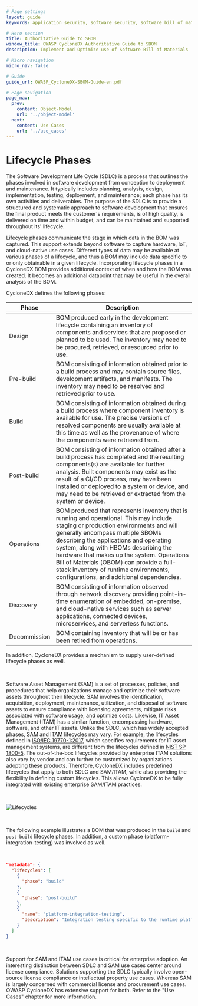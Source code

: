 ```yaml
---
# Page settings
layout: guide
keywords: application security, software security, software bill of material, SBOM, BOM, open source, supply chain, specification, spdx, license, package url, purl, cpe

# Hero section
title: Authoritative Guide to SBOM
window_title: OWASP CycloneDX Authoritative Guide to SBOM
description: Implement and Optimize use of Software Bill of Materials

# Micro navigation
micro_nav: false

# Guide
guide_url: OWASP_CycloneDX-SBOM-Guide-en.pdf

# Page navigation
page_nav:
  prev:
    content: Object-Model
    url: '../object-model'
  next:
    content: Use Cases
    url: '../use_cases'
---
```


# Lifecycle Phases
The Software Development Life Cycle (SDLC) is a process that outlines the phases involved in software development from
conception to deployment and maintenance. It typically includes planning, analysis, design, implementation, testing,
deployment, and maintenance; each phase has its own activities and deliverables. The purpose of the SDLC is
to provide a structured and systematic approach to software development that ensures the final product meets the customer's
requirements, is of high quality, is delivered on time and within budget, and can be maintained and supported throughout
its' lifecycle.

Lifecycle phases communicate the stage in which data in the BOM was captured. This support extends beyond software to 
capture hardware, IoT, and cloud-native use cases. Different types of data may be available at various phases of a 
lifecycle, and thus a BOM may include data specific to or only obtainable in a given lifecycle. Incorporating lifecycle phases
in a CycloneDX BOM provides additional context of when and how the BOM was created. It becomes an additional datapoint 
that may be useful in the overall analysis of the BOM.

CycloneDX defines the following phases:

| **Phase**    | **Description**                                                                                                                                                                                                                                                                                                                                                                                                                          |
|--------------|------------------------------------------------------------------------------------------------------------------------------------------------------------------------------------------------------------------------------------------------------------------------------------------------------------------------------------------------------------------------------------------------------------------------------------------|
| Design       | BOM produced early in the development lifecycle containing an inventory of components and services that are proposed or planned to be used. The inventory may need to be procured, retrieved, or resourced prior to use.                                                                                                                                                                                                                 |
| Pre-build    | BOM consisting of information obtained prior to a build process and may contain source files, development artifacts, and manifests. The inventory may need to be resolved and retrieved prior to use.                                                                                                                                                                                                                                    |
| Build        | BOM consisting of information obtained during a build process where component inventory is available for use. The precise versions of resolved components are usually available at this time as well as the provenance of where the components were retrieved from.                                                                                                                                                                      |
| Post-build   | BOM consisting of information obtained after a build process has completed and the resulting components(s) are available for further analysis. Built components may exist as the result of a CI/CD process, may have been installed or deployed to a system or device, and may need to be retrieved or extracted from the system or device.                                                                                              |
| Operations   | BOM produced that represents inventory that is running and operational. This may include staging or production environments and will generally encompass multiple SBOMs describing the applications and operating system, along with HBOMs describing the hardware that makes up the system. Operations Bill of Materials (OBOM) can provide a full-stack inventory of runtime environments, configurations, and additional dependencies. |
| Discovery    | BOM consisting of information observed through network discovery providing point-in-time enumeration of embedded, on-premise, and cloud-native services such as server applications, connected devices, microservices, and serverless functions.                                                                                                                                                                                         |
| Decommission | BOM containing inventory that will be or has been retired from operations.                                                                                                                                                                                                                                                                                                                                                               |

In addition, CycloneDX provides a mechanism to supply user-defined lifecycle phases as well.

<div style="page-break-after: always; visibility: hidden">
\newpage
</div>

Software Asset Management (SAM) is a set of processes, policies, and procedures that help organizations
manage and optimize their software assets throughout their lifecycle. SAM involves the identification, acquisition,
deployment, maintenance, utilization, and disposal of software assets to ensure compliance with licensing agreements,
mitigate risks associated with software usage, and optimize costs. Likewise, IT Asset Management (ITAM) has a similar 
function, encompassing hardware, software, and other IT assets. Unlike the SDLC, which has widely accepted phases, 
SAM and ITAM lifecycles may vary. For example, the lifecycles defined in [ISO/IEC 19770-1:2017](https://www.iso.org/standard/68531.html),
which specifies requirements for IT asset management systems, are different from the lifecycles defined in [NIST SP 1800-5](https://csrc.nist.gov/publications/detail/sp/1800-5/final).
The out-of-the-box lifecycles provided by enterprise ITAM solutions also vary by vendor and can further be customized
by organizations adopting these products. Therefore, CycloneDX includes predefined lifecycles that apply to both SDLC and
SAM/ITAM, while also providing the flexibility in defining custom lifecycles. This allows CycloneDX to be fully integrated 
with existing enterprise SAM/ITAM practices.


<div style="page-break-after: always; visibility: hidden">
\emptyparagraph
</div>

![Lifecycles](../../../theme/assets/images/guides/SBOM/Lifecycles.svg)

<div style="page-break-after: always; visibility: hidden">
\emptyparagraph
</div>

The following example illustrates a BOM that was produced in the `build` and `post-build` lifecycle phases.
In addition, a custom phase (platform-integration-testing) was involved as well.

<div style="page-break-after: always; visibility: hidden">
\emptyparagraph
</div>

```json
"metadata": {
  "lifecycles": [
    {
      "phase": "build"
    },
    {
      "phase": "post-build"
    },
    {
      "name": "platform-integration-testing",
      "description": "Integration testing specific to the runtime platform"
    }
  ]
}
```

<div style="page-break-after: always; visibility: hidden">
\emptyparagraph
</div>

Support for SAM and ITAM use cases is critical for enterprise adoption. An interesting distinction between SDLC and SAM 
use cases center around license compliance. Solutions supporting the SDLC typically involve open-source license compliance
or intellectual property use cases. Whereas SAM is largely concerned with commercial license and procurement use cases. 
OWASP CycloneDX has extensive support for both. Refer to the "Use Cases" chapter for more information.

<div style="page-break-after: always; visibility: hidden">
\newpage
</div>
